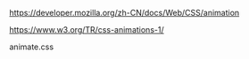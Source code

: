 https://developer.mozilla.org/zh-CN/docs/Web/CSS/animation

https://www.w3.org/TR/css-animations-1/

animate.css
